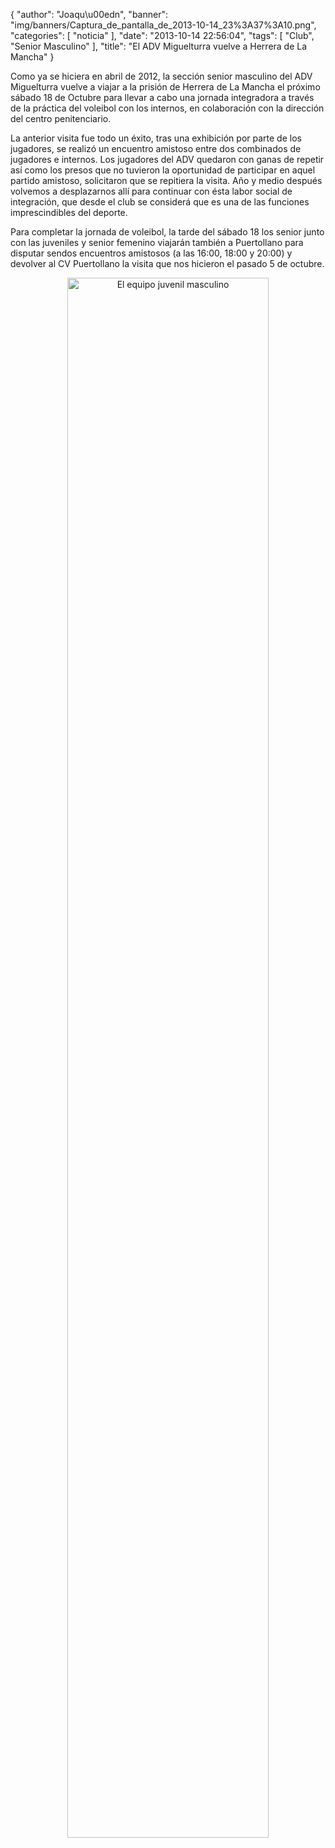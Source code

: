 {
  "author": "Joaqu\u00edn", 
  "banner": "img/banners/Captura_de_pantalla_de_2013-10-14_23%3A37%3A10.png", 
  "categories": [
    "noticia"
  ], 
  "date": "2013-10-14 22:56:04", 
  "tags": [
    "Club", 
    "Senior Masculino"
  ], 
  "title": "El ADV Miguelturra vuelve a Herrera de La Mancha"
}

Como ya se hiciera en abril de 2012, la sección senior masculino del ADV Miguelturra vuelve a viajar a la prisión de Herrera de La Mancha el próximo sábado 18 de Octubre para llevar a cabo una jornada integradora a través de la práctica del voleibol con los internos, en colaboración con la dirección del centro penitenciario.

La anterior visita fue todo un éxito, tras una exhibición por parte de los jugadores, se realizó un encuentro amistoso entre dos combinados de jugadores e internos. Los jugadores del ADV quedaron con ganas de repetir así como los presos que no tuvieron la oportunidad de participar en aquel partido amistoso, solicitaron que se repitiera la visita. Año y medio después volvemos a desplazarnos allí para continuar con ésta labor social de integración, que desde el club se considerá que es una de las funciones imprescindibles del deporte.

Para completar la jornada de voleibol, la tarde del sábado 18 los senior junto con las juveniles y senior femenino viajarán también a Puertollano para disputar sendos encuentros amistosos (a las 16:00, 18:00 y 20:00) y devolver al CV Puertollano la visita que nos hicieron el pasado 5 de octubre.

<center>
<a target="_new" href="http://www.advmiguelturra.org/img/banners/Captura%20de%20pantalla%20de%202013-10-14%2023%3A37%3A10.png"> 
<img alt="El equipo juvenil masculino" width="80%" align="center" src="http://www.advmiguelturra.org/img/banners/Captura%20de%20pantalla%20de%202013-10-14%2023%3A37%3A10.png"/> </a>
</center>




